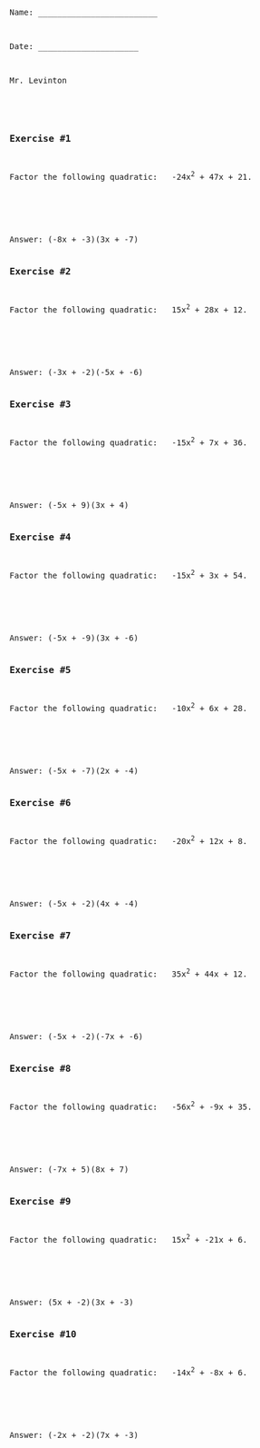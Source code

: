 ```python

```
<pre>
<div>
<p>Name: _________________________</p>                             
<p>Date: _____________________</p>
<p>Mr. Levinton</p>  <div>
<div>
<h3>Exercise #1</h3>
<p>Factor the following quadratic: &nbsp; -24x<sup>2</sup> + 47x + 21.</p>
<br><br><br>
Answer: (-8x + -3)(3x + -7)</div><div>
<h3>Exercise #2</h3>
<p>Factor the following quadratic: &nbsp; 15x<sup>2</sup> + 28x + 12.</p>
<br><br><br>
Answer: (-3x + -2)(-5x + -6)</div><div>
<h3>Exercise #3</h3>
<p>Factor the following quadratic: &nbsp; -15x<sup>2</sup> + 7x + 36.</p>
<br><br><br>
Answer: (-5x + 9)(3x + 4)</div><div>
<h3>Exercise #4</h3>
<p>Factor the following quadratic: &nbsp; -15x<sup>2</sup> + 3x + 54.</p>
<br><br><br>
Answer: (-5x + -9)(3x + -6)</div><div>
<h3>Exercise #5</h3>
<p>Factor the following quadratic: &nbsp; -10x<sup>2</sup> + 6x + 28.</p>
<br><br><br>
Answer: (-5x + -7)(2x + -4)</div><div>
<h3>Exercise #6</h3>
<p>Factor the following quadratic: &nbsp; -20x<sup>2</sup> + 12x + 8.</p>
<br><br><br>
Answer: (-5x + -2)(4x + -4)</div><div>
<h3>Exercise #7</h3>
<p>Factor the following quadratic: &nbsp; 35x<sup>2</sup> + 44x + 12.</p>
<br><br><br>
Answer: (-5x + -2)(-7x + -6)</div><div>
<h3>Exercise #8</h3>
<p>Factor the following quadratic: &nbsp; -56x<sup>2</sup> + -9x + 35.</p>
<br><br><br>
Answer: (-7x + 5)(8x + 7)</div><div>
<h3>Exercise #9</h3>
<p>Factor the following quadratic: &nbsp; 15x<sup>2</sup> + -21x + 6.</p>
<br><br><br>
Answer: (5x + -2)(3x + -3)</div><div>
<h3>Exercise #10</h3>
<p>Factor the following quadratic: &nbsp; -14x<sup>2</sup> + -8x + 6.</p>
<br><br><br>
Answer: (-2x + -2)(7x + -3)</div>